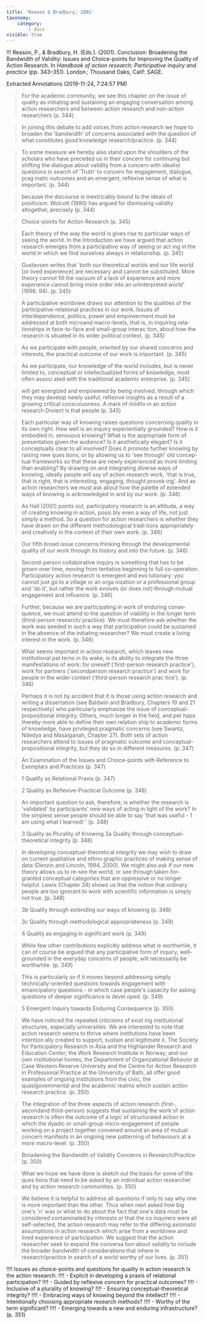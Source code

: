 ```yaml
---
title: 'Reason & Bradbury, 2001'
taxonomy:
    category:
        - docs
visible: true
---
```


!!! Reason, P., & Bradbury, H. (Eds.). (2001). Conclusion: Broadening the Bandwidth of Validity: Issues and Choice-points for Improving the Quality of Action Research. In *Handbook of action research: Participative inquiry and practice* (pp. 343–351). London ; Thousand Oaks, Calif: SAGE.


Extracted Annotations (2019-11-24, 7:24:57 PM)

>  For the academic community, we see this chapter on the issue of quality as initiating and sustaining an engaging conversation among action researchers and between action research and non-action researchers (p. 344)

>  In joining this debate to add voices from action research we hope to broaden the 'bandwidth' of concerns associated with the question of what constitutes good knowledge research/practice. (p. 344)

>  To some measure we hereby also stand upon the shoulders of the scholars who have preceded us in their concern for continuing but shifting the dialogue about validity from a concern with idealist questions in search of 'Truth' to concern for engagement, dialogue, prag­ matic outcomes and an emergent, reflexive sense of what is important. (p. 344)

>  because the discourse is inextricably bound to the ideals of positivism. Wolcott (1990) has argued for dismissing validity altogether, precisely (p. 344)

>  Choice-points for Action Research (p. 345)

>  Each theory of the way the world is gives rise to particular ways of seeing the world. In the Introduction we have argued that action research emerges from a participative way of seeing or act­ ing in the world in which we find ourselves always in relationship. (p. 345)

>  Gustavsen writes that 'both our theoretical worlds and our life world [or lived experience] are necessary and cannot be substituted. More theory cannot fill the vacuum of a lack of experience and more experience cannot bring more order into an uninterpreted world' (1996: 94). (p. 345)

>  A participative worldview draws our attention to the qualities of the participative-relational practices in our work. Issues of interdependence, politics, power and empowerment must be addressed at both microand macro-levels, that is, in inquiring rela­ tionships in face-to-face and small-group interac­ tion, about how the research is situated in its wider political context. (p. 345)

>  As we participate with people, oriented by our shared concerns and interests, the practical outcome of our work is important. (p. 345)

>  As we participate, our knowledge of the world includes, but is never limited to, conceptual or intellectualized forms of knowledge, most often associ­ ated with the traditional academic enterprise. (p. 345)

>  will get energized and empowered by being involved, through which they may develop newly useful, reflexive insights as a result of a growing critical consciousness. A mark nf miiditv in an action research Droiect is that people (p. 345)

>  Each particular way of knowing raises questions concerning quality in its own right. How well is an inquiry experientially grounded? How is it embodied in. sensuous knowing? What is the appropriate form of presentation given the audience? Is it aesthetically elegant? Is it conceptually clear to all involved? Does it promote further knowing by raising new ques­ tions, or by allowing us to 'see through' old concep­ tual frameworks so that these are newly experienced as more limiting than enabling? By drawing on and integrating diverse ways of knowing, ideally people will say of action research work, 'that is true, that is right, that is interesting, engaging, thought provok­ ing'. And as action researchers we must ask about how the palette of extended ways of knowing is acknowledged in and by our work. (p. 346)

>  As Hall (2001) points out, participatory research is an attitude, a way of creating knowing in action, possi­ bly even a way of life, not just simply a method. So a question for action researchers is whether they have drawn on the different methodological tradi­ tions appropriately and creatively in the context of their own work. (p. 346)

>  Our fifth broad issue concerns thinking through the developmental quality of our work through its history and into the future. (p. 346)

>  Second-person collaborative inquiry is something that has to be grown over time, moving from tentative beginning to full co-operation. Participatory action research is emergent and evo­ lutionary: you cannot just go to a village or an orga­ nization or a professional group and 'do it', but rather the work evolves (or does not) through mutual engagement and influence. (p. 346)

>  Further, because we are participating in work of enduring conse­ quence, we must attend to the question of viability in the longer term (third-person research/ practice). We must therefore ask whether the work was seeded in such a way that participation could be sustained in the absence of the initiating researcher? We must create a living interest in the work. (p. 346)

>  What seems important in action research, which leaves new institutional pat­ terns in its wake, is its ability to integrate the three manifestations of work: for oneself ('first-person research practice'), work for partners ('secondperson research practice') and work for people in the wider context ('third-person research prac­ tice'). (p. 346)

>  Perhaps it is not by accident that it is those using action research and writing a dissertation (see Baldwin and Bradbury, Chapters 19 and 21 respectively) who particularly emphasize the issue of conceptual-propositional integrity. Others, much longer in the field, and per­ haps thereby more able to define their own relation­ ship to academic forms of knowledge, have privileged pragmatic concerns (see Swantz, Ndedya and Masaiganah, Chapter 27). Both sets of action researchers attend to issues of pragmatic outcome and conceptual-propositional integrity, but they do so in different measures. (p. 347)

>  An Examination of the Issues and Choice-points with Reference to Exemplars and Practices (p. 347)

>  1 Qualify as Relational Praxis (p. 347)

>  2 Quality as Reflexive-Practical Outcome (p. 348)

>  An important question to ask, therefore, is whether the research is 'validated' by participants' new ways of acting in light of the work? In the simplest sense people should be able to say 'that was useful - 1 am using what I learned! ' (p. 348)

>  3 Quality as Plurality of Knowing 3a Quality through conceptual-theoretical integrity (p. 348)

>  In developing conceptual-theoretical integrity we may wish to draw on current qualitative and ethno­ graphic practices of making sense of data (Denzin and Lincoln, 1994, 2000). We might also ask if our new theory allows us to re-see the world, or see through taken-for-granted conceptual categories that are oppressive or no longer helpful. Lewis (Chapter 24) shows us that the notion that ordinary people are too ignorant to work with scientific information is simply not true. (p. 348)

>  3b Quality through extending our ways of knowing (p. 348)

>  3c Quality through methodological appropriateness (p. 349)

>  4 Quality as engaging in significant work (p. 349)

>  While few other contributions explicitly address what is worthwhile, it can of course be argued that any participative form of inquiry, well-grounded in the everyday concerns of people, will necessarily be worthwhile. (p. 349)

>  This is particularly so if it moves beyond addressing simply technically-oriented questions towards engagement with emancipatory questions - in which case people's capacity for asking questions of deeper significance is devel­ oped. (p. 349)

>  5 Emergent Inquiry towards Enduring Consequence (p. 350)

>  We have noticed the repeated criticisms of exist­ ing institutional structures, especially universities. We are interested to note that action research seems to thrive where institutions have been intention­ ally created to support, sustain and legitimate it. The Society for Participatory Research in Asia and the Highlander Research and Education Center; the Work Research Institute in Norway; and our own institutional homes, the Department of Organizational Behavior at Case Western Reserve University and the Centre for Action Research in Professional Practice at the University of Bath, all offer good examples of ongoing institutions from the civic, the quasigovemmental and the academic realms which sustain action research practice. (p. 350)

>  The integration of the three aspects of action research (first-, secondand third-person) suggests that sustaining the work of action research is often the outcome of a logic of structurated action in which the dyadic or small-group micro-engagement of people working on a project together convened around an area of mutual concern manifests in an ongoing new patterning of behaviours at a more macro-level. (p. 350)

>  Broadening the Bandwidth of Validity Concerns in Research/Practice (p. 350)

>  What we hope we have done is sketch out the basis for some of the ques­ tions that need to be asked by an individual action researcher and by action research communities. (p. 350)

>  We believe it is helpful to address all questions if only to say why one is more important than the other. Thus when next asked how big one's 'n' was or what to do about the fact that one's data must be considered contaminated by interests or that the co­ inquirers were all self-selected, the action research may refer to the differing axiomatic assumptions in action research which arise from a worldview and lived experience of participation. We suggest that the action researcher seek to expand the conversa­ tion about validity to include the broader bandwidth of considerations that inhere in research/practice in search of a world worthy of our lives. (p. 351)

!!!!  Issues as choice-points and questions for quality in action research Is the action research:
!!!!  - Explicit in developing a praxis of relational participation?
!!!!  - Guided by reflexive concern for practical outcomes?
!!!!  - Inclusive of a plurality of knowing?
!!!!    - Ensuring conceptual-theoretical integrity?
!!!!    - Embracing ways of knowing beyond the intellect?
!!!!    - Intentionally choosing appropriate research methods?
!!!!  - Worthy of the term significant?
!!!!  - Emerging towards a new and enduring infrastructure? (p. 351)
